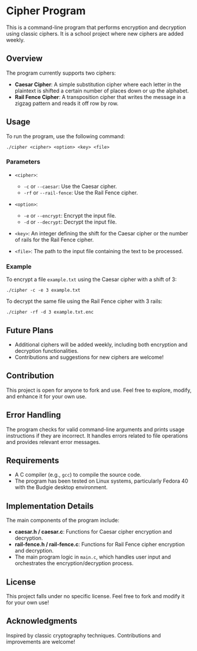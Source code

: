 # Cipher Program

This is a command-line program that performs encryption and decryption using classic ciphers. It is a school project where new ciphers are added weekly.

## Overview

The program currently supports two ciphers:

- **Caesar Cipher**: A simple substitution cipher where each letter in the plaintext is shifted a certain number of places down or up the alphabet.
- **Rail Fence Cipher**: A transposition cipher that writes the message in a zigzag pattern and reads it off row by row.

## Usage

To run the program, use the following command:
```
./cipher <cipher> <option> <key> <file>
```

### Parameters

- `<cipher>`:
  - `-c` or `--caesar`: Use the Caesar cipher.
  - `-rf` or `--rail-fence`: Use the Rail Fence cipher.

- `<option>`:
  - `-e` or `--encrypt`: Encrypt the input file.
  - `-d` or `--decrypt`: Decrypt the input file.

- `<key>`: An integer defining the shift for the Caesar cipher or the number of rails for the Rail Fence cipher.

- `<file>`: The path to the input file containing the text to be processed.

### Example

To encrypt a file `example.txt` using the Caesar cipher with a shift of 3:
```
./cipher -c -e 3 example.txt
```

To decrypt the same file using the Rail Fence cipher with 3 rails:
```
./cipher -rf -d 3 example.txt.enc
```

## Future Plans

- Additional ciphers will be added weekly, including both encryption and decryption functionalities.
- Contributions and suggestions for new ciphers are welcome!

## Contribution

This project is open for anyone to fork and use. Feel free to explore, modify, and enhance it for your own use.

## Error Handling

The program checks for valid command-line arguments and prints usage instructions if they are incorrect. It handles errors related to file operations and provides relevant error messages.

## Requirements

- A C compiler (e.g., `gcc`) to compile the source code.
- The program has been tested on Linux systems, particularly Fedora 40 with the Budgie desktop environment.

## Implementation Details

The main components of the program include:

- **caesar.h / caesar.c**: Functions for Caesar cipher encryption and decryption.
- **rail-fence.h / rail-fence.c**: Functions for Rail Fence cipher encryption and decryption.
- The main program logic in `main.c`, which handles user input and orchestrates the encryption/decryption process.

## License

This project falls under no specific license. Feel free to fork and modify it for your own use!

## Acknowledgments

Inspired by classic cryptography techniques. Contributions and improvements are welcome!
